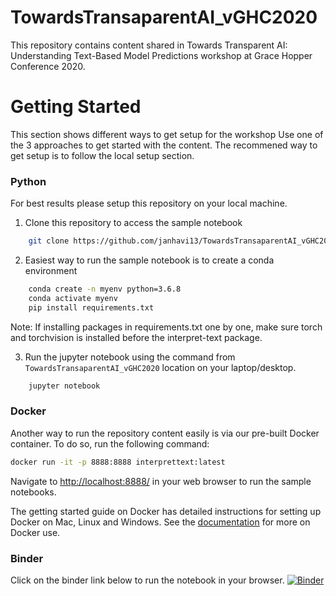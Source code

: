 # TowardsTransaparentAI_vGHC2020
This repository contains content shared in Towards Transparent AI: Understanding Text-Based Model Predictions workshop at Grace Hopper Conference 2020.

# Getting Started
This section shows different ways to get setup for the workshop
Use one of the 3 approaches to get started with the content. The recommened way to get setup is to follow the local setup section.

### Python
For best results please setup this repository on your local machine.

1. Clone this repository to access the sample notebook
```bash
    git clone https://github.com/janhavi13/TowardsTransaparentAI_vGHC2020.git
```
2. Easiest way to run the sample notebook is to create a conda environment

```bash
    conda create -n myenv python=3.6.8
    conda activate myenv
    pip install requirements.txt
```
Note: If installing packages in requirements.txt one by one, make sure torch and torchvision is installed before the interpret-text package.

3. Run the jupyter notebook using the command from `TowardsTransaparentAI_vGHC2020` location on your laptop/desktop.
```bash 
    jupyter notebook
```

### Docker
Another way to run the repository content easily is via our pre-built Docker container. 
To do so, run the following command:

```bash
docker run -it -p 8888:8888 interprettext:latest
```

Navigate to <http://localhost:8888/> in your web browser to run the sample
notebooks.

The getting started guide on Docker has detailed instructions for setting up Docker on Mac, Linux and Windows.
See the [documentation](docs/docker.md) for more on Docker use.

### Binder
Click on the binder link below to run the notebook in your browser.
[![Binder](https://mybinder.org/badge_logo.svg)](https://mybinder.org/v2/gh/janhavi13/TowardsTransaparentAI_vGHC2020/setup_instructions)
